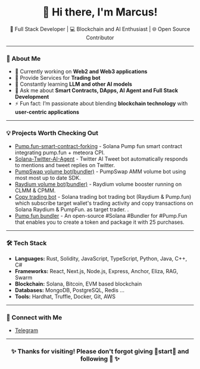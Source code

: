 <h1 align="center">👋 Hi there, I'm Marcus!</h1>

<p align="center">
  🚀 Full Stack Developer | 💻 Blockchain and AI Enthusiast | 🌐 Open Source Contributor
</p>

---

### 🌟 About Me
- 🔭 Currently working on **Web2 and Web3 applications**
- 💊 Provide Services for **Trading bot**
- 🌱 Constantly learning **LLM and other AI models**
- 💬 Ask me about **Smart Contracts, DApps, AI Agent and Full Stack Development**
- ⚡ Fun fact: I’m passionate about blending **blockchain technology** with **user-centric applications**

---

### 💡 Projects Worth Checking Out
- [Pump.fun-smart-contract-forking](https://github.com/m4rcu5o/Solana-pump.fun-smart-contract) - Solana Pump fun smart contract integrating pump.fun + meteora CPI.
- [Solana-Twitter-AI-Agent](https://github.com/m4rcu5o/Solana-Twitter-AI-Agent) - Twitter AI Tweet bot automatically responds to mentions and tweet replies on Twitter.
- [PumpSwap volume bot(bundler)](https://github.com/m4rcu5o/Solana-Pumpswap-Raydium-Volum-Bot) - PumpSwap AMM volume bot using most most up to date SDK.
- [Raydium volume bot(bundler)](https://github.com/m4rcu5o/Solana-Pumpswap-Raydium-Volum-Bot) - Raydium volume booster running on CLMM & CPMM.
- [Copy trading bot](https://github.com/m4rcu5o/Copy-trading-bot) - Solana trading bot trading bot (Raydium & Pump.fun) which subscribe target wallet's trading activity and copy transactions on Solana Raydium & PumpFun. as target trader.
.
- [Pump fun bundler](https://github.com/m4rcu5o/Pump.fun-bundler) - An open-source #Solana #Bundler for #Pump.Fun that enables you to create a token and package it with 25 purchases.

---

### 🛠️ Tech Stack
- **Languages:** Rust, Solidity, JavaScript, TypeScript, Python, Java, C++, C#
- **Frameworks:** React, Next.js, Node.js, Express, Anchor, Eliza, RAG, Swarm
- **Blockchain:** Solana, Bitcoin, EVM based blockchain 
- **Databases:** MongoDB, PostgreSQL, Redis ...
- **Tools:** Hardhat, Truffle, Docker, Git, AWS

---

### 🔗 Connect with Me
- [Telegram](https://t.me/m4rcu5sol)

---


<h3 align="center">✨ Thanks for visiting! Please don't forgot giving 🌟start🌟 and following 🤩 ✨</h3>
